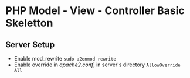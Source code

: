 # PHP Model - View - Controller Basic Skeletton

## Server Setup
- Enable mod_rewrite ```sudo a2enmod rewrite```
- Enable override in *apache2.conf*, in server's directory  ```AllowOverride All```
